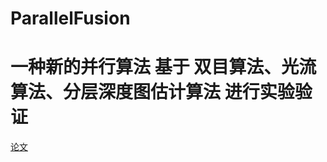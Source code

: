 # ParallelFusion 
# 一种新的并行算法 基于 双目算法、光流算法、分层深度图估计算法 进行实验验证 

[论文](https://arxiv.org/pdf/1612.01234.pdf)
